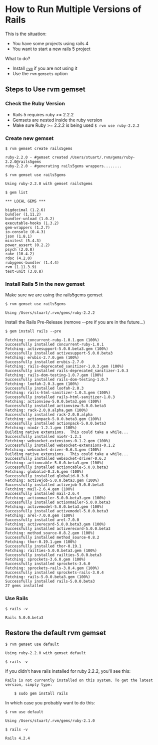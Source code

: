 # How to Run Multiple Versions of Rails

This is the situation:

* You have some projects using rails 4
* You want to start a new rails 5 project

What to do?

* Install [``rvm``](https://rvm.io/rvm/install) if you are not using it
* Use the ``rvm`` ``gemsets`` option

## Steps to Use rvm gemset

### Check the Ruby Version

* Rails 5 requires ruby >= 2.2.2
* Gemsets are nested inside the ruby version
* Make sure Ruby >= 2.2.2 is being used
``$ rvm use ruby-2.2.2``

### Create new gemset

``$ rvm gemset create rails5gems``

```
ruby-2.2.0 - #gemset created /Users/stuart/.rvm/gems/ruby-2.2.0@rails5gems
ruby-2.2.0 - #generating rails5gems wrappers........
```

``$ rvm gemset use rails5gems``

```
Using ruby-2.2.0 with gemset rails5gems
```


``$ gem list``

```
*** LOCAL GEMS ***

bigdecimal (1.2.6)
bundler (1.11.2)
bundler-unload (1.0.2)
executable-hooks (1.3.2)
gem-wrappers (1.2.7)
io-console (0.4.3)
json (1.8.1)
minitest (5.4.3)
power_assert (0.2.2)
psych (2.0.8)
rake (10.4.2)
rdoc (4.2.0)
rubygems-bundler (1.4.4)
rvm (1.11.3.9)
test-unit (3.0.8)
```

### Install Rails 5 in the new gemset

Make sure we are using the rails5gems gemset

``$ rvm gemset use rails5gems``

```
Using /Users/stuart/.rvm/gems/ruby-2.2.2
```

Install the Rails Pre-Release (remove --pre if you are in the future...)

``$ gem install rails --pre``

```
Fetching: concurrent-ruby-1.0.1.gem (100%)
Successfully installed concurrent-ruby-1.0.1
Fetching: activesupport-5.0.0.beta3.gem (100%)
Successfully installed activesupport-5.0.0.beta3
Fetching: erubis-2.7.0.gem (100%)
Successfully installed erubis-2.7.0
Fetching: rails-deprecated_sanitizer-1.0.3.gem (100%)
Successfully installed rails-deprecated_sanitizer-1.0.3
Fetching: rails-dom-testing-1.0.7.gem (100%)
Successfully installed rails-dom-testing-1.0.7
Fetching: loofah-2.0.3.gem (100%)
Successfully installed loofah-2.0.3
Fetching: rails-html-sanitizer-1.0.3.gem (100%)
Successfully installed rails-html-sanitizer-1.0.3
Fetching: actionview-5.0.0.beta3.gem (100%)
Successfully installed actionview-5.0.0.beta3
Fetching: rack-2.0.0.alpha.gem (100%)
Successfully installed rack-2.0.0.alpha
Fetching: actionpack-5.0.0.beta3.gem (100%)
Successfully installed actionpack-5.0.0.beta3
Fetching: nio4r-1.2.1.gem (100%)
Building native extensions.  This could take a while...
Successfully installed nio4r-1.2.1
Fetching: websocket-extensions-0.1.2.gem (100%)
Successfully installed websocket-extensions-0.1.2
Fetching: websocket-driver-0.6.3.gem (100%)
Building native extensions.  This could take a while...
Successfully installed websocket-driver-0.6.3
Fetching: actioncable-5.0.0.beta3.gem (100%)
Successfully installed actioncable-5.0.0.beta3
Fetching: globalid-0.3.6.gem (100%)
Successfully installed globalid-0.3.6
Fetching: activejob-5.0.0.beta3.gem (100%)
Successfully installed activejob-5.0.0.beta3
Fetching: mail-2.6.4.gem (100%)
Successfully installed mail-2.6.4
Fetching: actionmailer-5.0.0.beta3.gem (100%)
Successfully installed actionmailer-5.0.0.beta3
Fetching: activemodel-5.0.0.beta3.gem (100%)
Successfully installed activemodel-5.0.0.beta3
Fetching: arel-7.0.0.gem (100%)
Successfully installed arel-7.0.0
Fetching: activerecord-5.0.0.beta3.gem (100%)
Successfully installed activerecord-5.0.0.beta3
Fetching: method_source-0.8.2.gem (100%)
Successfully installed method_source-0.8.2
Fetching: thor-0.19.1.gem (100%)
Successfully installed thor-0.19.1
Fetching: railties-5.0.0.beta3.gem (100%)
Successfully installed railties-5.0.0.beta3
Fetching: sprockets-3.6.0.gem (100%)
Successfully installed sprockets-3.6.0
Fetching: sprockets-rails-3.0.4.gem (100%)
Successfully installed sprockets-rails-3.0.4
Fetching: rails-5.0.0.beta3.gem (100%)
Successfully installed rails-5.0.0.beta3
27 gems installed
```

### Use Rails

``$ rails -v``

```
Rails 5.0.0.beta3
```

## Restore the default rvm gemset

``$ rvm gemset use default``

```
Using ruby-2.2.0 with gemset default
```

``$ rails -v``

If you didn't have rails installed for ruby 2.2.2, you'll see this:

```
Rails is not currently installed on this system. To get the latest version, simply type:

    $ sudo gem install rails
```
In which case you probably want to do this:

``$ rvm use default``

```
Using /Users/stuart/.rvm/gems/ruby-2.1.0
```

``$ rails -v``

```
Rails 4.2.4
```









 
